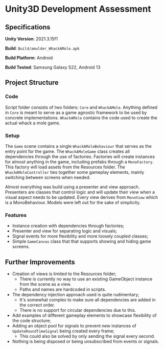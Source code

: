 # Unity3D Development Assessment

## Specifications
**Unity Version**: 2021.3.15f1

**Build**: `Build/amulder_WhackAMole.apk`

**Build Platform**: Android

**Build Tested**: Samsung Galaxy S22, Android 13

## Project Structure
### Code
Script folder consists of two folders: `Core` and `WhackAMole`. Anything defined in `Core` is meant to serve as a game agnostic framework to be used by concrete implementations. `WhackAMole` contains the code used to create the actual whack a mole game.

### Setup
The `Game` scene contains a single `WhackAMoleBehaviour` that serves as the entry point for the game. The `WhackAMoleGame` class creates all dependencies through the use of factories. Factories will create instances for almost anything in the game, including prefabs through a `MonoFactory`. This factory will load assets from the Resources folder. The `WhackAMoleController` ties together some gameplay elements, mainly switching between screens when needed.

Almost everything was build using a presenter and view approach. Presenters are classes that control logic and will update their view when a visual aspect needs to be updated. Every view derives from `MonoView` which is a MonoBehaviour. Models were left out for the sake of simplicity.

### Features
 - Instance creation with dependencies through factories;
 - Presenter and view for separating logic and visuals;
 - Signal events for more flexibility and more loosely coupled classes;
 - Simple `GameCanvas` class that that supports showing and hiding game screens.

## Further Improvements
 - Creation of views is limited to the Resources folder;
	 - There is currently no way  to use an existing GameObject instance from the scene as a view.
	 - Paths and names are hardcoded in scripts.
 - The dependency injection approach used is quite rudimentary;
	 - It's somewhat complex to make sure all dependencies are added in the correct order.
	 - There is no support for circular dependencies due to this.
 - Add examples of different gameplay elements to showcase flexibility of the code structure;
 - Adding an object pool for signals to prevent new instances of `UpdateRoundTimeSignal` being created every frame;
 	- This could also be solved by only sending the signal every second.
- Nothing is being disposed or being unsubscribed from events or signals.

